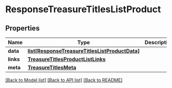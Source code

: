 # ResponseTreasureTitlesListProduct

## Properties
Name | Type | Description | Notes
------------ | ------------- | ------------- | -------------
**data** | [**list[ResponseTreasureTitlesListProductData]**](ResponseTreasureTitlesListProductData.md) |  | 
**links** | [**TreasureTitlesProductListLinks**](TreasureTitlesProductListLinks.md) |  | 
**meta** | [**TreasureTitlesMeta**](TreasureTitlesMeta.md) |  | 

[[Back to Model list]](../README.md#documentation-for-models) [[Back to API list]](../README.md#documentation-for-api-endpoints) [[Back to README]](../README.md)

